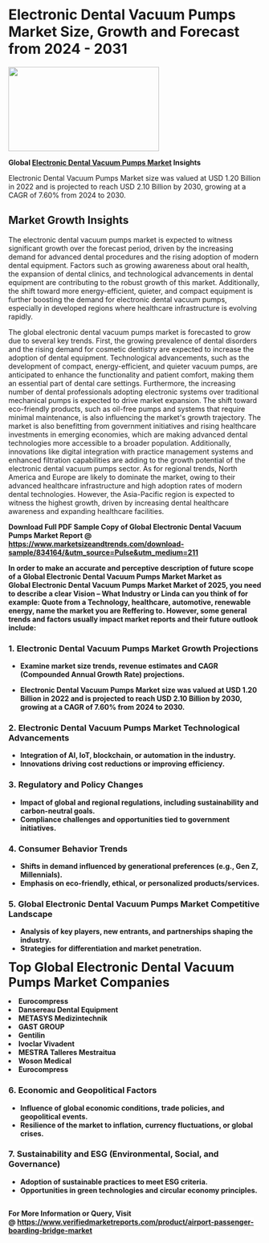 <H1>Electronic Dental Vacuum Pumps Market Size, Growth and Forecast from 2024 - 2031</H1><img class="aligncenter size-medium wp-image-584254" src="https://thirdeyenews.in/wp-content/uploads/2024/09/Global-Market-Research-300x168.jpeg" alt="" width="300" height="168" /><p><strong>Global&nbsp;<a href="https://www.marketsizeandtrends.com/download-sample/834164/&amp;utm_source=Pulse&amp;utm_medium=211">Electronic Dental Vacuum Pumps Market</a> Insights</strong></p><p>Electronic Dental Vacuum Pumps Market size was valued at USD 1.20 Billion in 2022 and is projected to reach USD 2.10 Billion by 2030, growing at a CAGR of 7.60% from 2024 to 2030.</p><p><h2>Market Growth Insights</h2> <p>The electronic dental vacuum pumps market is expected to witness significant growth over the forecast period, driven by the increasing demand for advanced dental procedures and the rising adoption of modern dental equipment. Factors such as growing awareness about oral health, the expansion of dental clinics, and technological advancements in dental equipment are contributing to the robust growth of this market. Additionally, the shift toward more energy-efficient, quieter, and compact equipment is further boosting the demand for electronic dental vacuum pumps, especially in developed regions where healthcare infrastructure is evolving rapidly.</p> <p><strong></strong></p> <p>The global electronic dental vacuum pumps market is forecasted to grow due to several key trends. First, the growing prevalence of dental disorders and the rising demand for cosmetic dentistry are expected to increase the adoption of dental equipment. Technological advancements, such as the development of compact, energy-efficient, and quieter vacuum pumps, are anticipated to enhance the functionality and patient comfort, making them an essential part of dental care settings. Furthermore, the increasing number of dental professionals adopting electronic systems over traditional mechanical pumps is expected to drive market expansion. The shift toward eco-friendly products, such as oil-free pumps and systems that require minimal maintenance, is also influencing the market's growth trajectory. The market is also benefitting from government initiatives and rising healthcare investments in emerging economies, which are making advanced dental technologies more accessible to a broader population. Additionally, innovations like digital integration with practice management systems and enhanced filtration capabilities are adding to the growth potential of the electronic dental vacuum pumps sector. As for regional trends, North America and Europe are likely to dominate the market, owing to their advanced healthcare infrastructure and high adoption rates of modern dental technologies. However, the Asia-Pacific region is expected to witness the highest growth, driven by increasing dental healthcare awareness and expanding healthcare facilities. <p><strong></p><p><span class=""><strong>Download Full PDF Sample Copy of Global Electronic Dental Vacuum Pumps Market Report</strong> @ <a href="https://www.marketsizeandtrends.com/download-sample/834164/&amp;utm_source=Pulse&amp;utm_medium=211" target="_blank">https://www.marketsizeandtrends.com/download-sample/834164/&amp;utm_source=Pulse&amp;utm_medium=211</a></span></p><p>In order to make an accurate and perceptive description of future scope of a Global&nbsp;Electronic Dental Vacuum Pumps Market Market as Global&nbsp;Electronic Dental Vacuum Pumps Market Market of 2025, you need to describe a clear Vision &ndash; What Industry or Linda can you think of for example: Quote from a Technology, healthcare, automotive, renewable energy, name the market you are Reffering to. However, some general trends and factors usually impact market reports and their future outlook include:</p><h3>1.&nbsp;<strong>Electronic Dental Vacuum Pumps Market Growth Projections</strong></h3><ul><li>Examine market size trends, revenue estimates and CAGR (Compounded Annual Growth Rate) projections.</li><li><p>Electronic Dental Vacuum Pumps Market size was valued at USD 1.20 Billion in 2022 and is projected to reach USD 2.10 Billion by 2030, growing at a CAGR of 7.60% from 2024 to 2030.</p></li></ul><h3>2.&nbsp;<strong>Electronic Dental Vacuum Pumps Market Technological Advancements</strong></h3><ul><li>Integration of AI, IoT, blockchain, or automation in the industry.</li><li>Innovations driving cost reductions or improving efficiency.</li></ul><h3>3.&nbsp;<strong>Regulatory and Policy Changes</strong></h3><ul><li>Impact of global and regional regulations, including sustainability and carbon-neutral goals.</li><li>Compliance challenges and opportunities tied to government initiatives.</li></ul><h3>4.&nbsp;<strong>Consumer Behavior Trends</strong></h3><ul><li>Shifts in demand influenced by generational preferences (e.g., Gen Z, Millennials).</li><li>Emphasis on eco-friendly, ethical, or personalized products/services.</li></ul><h3>5.&nbsp;<strong>Global Electronic Dental Vacuum Pumps Market Competitive Landscape</strong></h3><ul><li>Analysis of key players, new entrants, and partnerships shaping the industry.</li><li>Strategies for differentiation and market penetration.</li></ul><p data-pm-slice="1 1 []"><span style="color: inherit; font-family: inherit; font-size: 25px;">Top Global Electronic Dental Vacuum Pumps Market Companies</span></p><div class="" data-test-id=""><p><li>Eurocompress</li><li> Dansereau Dental Equipment</li><li> METASYS Medizintechnik</li><li> GAST GROUP</li><li> Gentilin</li><li> Ivoclar Vivadent</li><li> MESTRA Talleres Mestraitua</li><li> Woson Medical</li><li> Eurocompress</li></p></div><h3>6.&nbsp;<strong>Economic and Geopolitical Factors</strong></h3><ul><li>Influence of global economic conditions, trade policies, and geopolitical events.</li><li>Resilience of the market to inflation, currency fluctuations, or global crises.</li></ul><h3>7.&nbsp;<strong>Sustainability and ESG (Environmental, Social, and Governance)</strong></h3><ul><li>Adoption of sustainable practices to meet ESG criteria.</li><li>Opportunities in green technologies and circular economy principles.</li></ul><h2><strong style="font-size: 14px;">For More Information or Query, Visit @&nbsp;</strong><a style="background-color: #ffffff; font-size: 14px;" href="https://www.marketsizeandtrends.com/report/electronic-dental-vacuum-pumps-market/" target="_blank">https://www.verifiedmarketreports.com/product/airport-passenger-boarding-bridge-market</a></h2>
